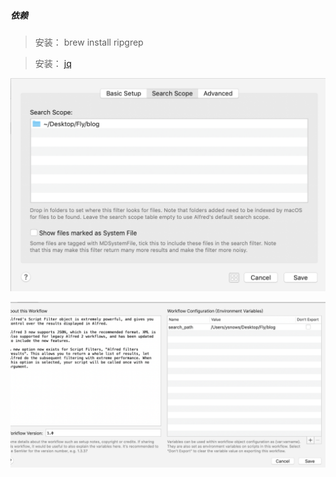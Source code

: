 ##### 依赖

>安装： brew install ripgrep

>安装： [jq](https://stedolan.github.io/jq/)

![1](media/1.png)

![1](media/2.png)

